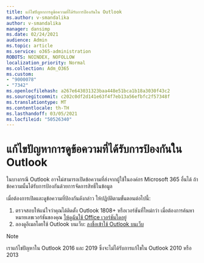 ```yaml
---
title: แก้ไขปัญหาการดูข้อความที่ได้รับการป้องกันใน Outlook
ms.author: v-smandalika
author: v-smandalika
manager: dansimp
ms.date: 02/24/2021
audience: Admin
ms.topic: article
ms.service: o365-administration
ROBOTS: NOINDEX, NOFOLLOW
localization_priority: Normal
ms.collection: Adm_O365
ms.custom:
- "9000078"
- "7342"
ms.openlocfilehash: a267e643031323baa448e51bca1b18a3030f43c2
ms.sourcegitcommit: c202c0df2d141e63f4f7eb13a56efbfc2f57348f
ms.translationtype: MT
ms.contentlocale: th-TH
ms.lasthandoff: 03/05/2021
ms.locfileid: "50526340"
---
```

# <a name="fix-problem-viewing-protected-message-in-outlook"></a>แก้ไขปัญหาการดูข้อความที่ได้รับการป้องกันใน Outlook

ในบางกรณี Outlook อาจไม่สามารถเปิดข้อความที่ส่งจากผู้ใช้ในองค์กร Microsoft 365 อื่นได้ ถ้าข้อความนั้นได้รับการป้องกันด้วยการจัดการสิทธิ์ในข้อมูล

เมื่อต้องการเปิดและดูข้อความที่ป้องกันดังกล่าว ให้ปฏิบัติตามขั้นตอนต่อไปนี้:

1. ตรวจสอบให้แน่ใจว่าคุณได้ติดตั้ง Outlook 1808+ หรือเวอร์ชันที่ใหม่กว่า เมื่อต้องการค้นหาหมายเลขเวอร์ชันของคุณ [ให้ดูฉันใช้ Office เวอร์ชันใดอยู่](https://support.microsoft.com/office/about-office-what-version-of-office-am-i-using-932788b8-a3ce-44bf-bb09-e334518b8b19)
2. ลองดูอีเมลโดยใช้ Outlook บนเว็บ: [ลงชื่อเข้าใช้ Outlook บนเว็บ](https://outlook.office365.com/mail/inbox)

> [!NOTE]
> เราแก้ไขปัญหาใน Outlook 2016 และ 2019 ซึ่งจะไม่ได้รับการแก้ไขใน Outlook 2010 หรือ 2013

